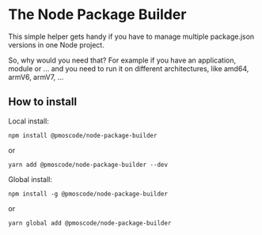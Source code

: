 # The Node Package Builder

This simple helper gets handy if you have to manage multiple package.json versions in one Node project.

So, why would you need that? For example if you have an application, module or ... and you need to run it on different architectures, like amd64, armV6, armV7, ...

## How to install

Local install:

```
npm install @pmoscode/node-package-builder
``` 

or

```
yarn add @pmoscode/node-package-builder --dev
```

Global install:

```
npm install -g @pmoscode/node-package-builder
```

or

```
yarn global add @pmoscode/node-package-builder
```
